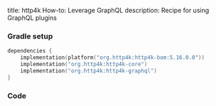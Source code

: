 title: http4k How-to: Leverage GraphQL
description: Recipe for using GraphQL plugins 

### Gradle setup

```kotlin
dependencies {
    implementation(platform("org.http4k:http4k-bom:5.16.0.0"))
    implementation("org.http4k:http4k-core")
    implementation("org.http4k:http4k-graphql")
}
```

### Code [<img class="octocat"/>](https://github.com/http4k/http4k/blob/master/src/docs/guide/howto/leverage_graphql/example.kt)

<script src="https://gist-it.appspot.com/https://github.com/http4k/http4k/blob/master/src/docs/guide/howto/leverage_graphql/example.kt"></script>
